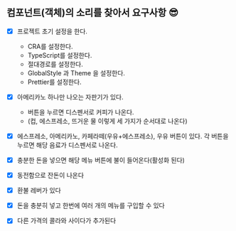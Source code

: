 ## 컴포넌트(객체)의 소리를 찾아서 요구사항 😎

- [x] 프로젝트 초기 설정을 한다.

  - CRA를 설정한다.
  - TypeScript를 설정한다.
  - 절대경로를 설정한다.
  - GlobalStyle 과 Theme 을 설정한다.
  - Prettier를 설정한다.

- [x] 아메리카노 하나만 나오는 자판기가 있다.

  - 버튼을 누르면 디스펜서로 커피가 나온다.
  - (컵, 에스프레소, 뜨거운 물 이렇게 세 가지가 순서대로 나온다)

- [x] 에스프레소, 아메리카노, 카페라떼(우유+에스프레소), 우유 버튼이 있다. 각 버튼을 누르면 해당 음료가 디스펜서로 나온다.

- [x] 충분한 돈을 넣으면 해당 메뉴 버튼에 불이 들어온다(활성화 된다)

- [x] 동전함으로 잔돈이 나온다

- [x] 환불 레버가 있다

- [x] 돈을 충분히 넣고 한번에 여러 개의 메뉴를 구입할 수 있다

- [x] 다른 가격의 콜라와 사이다가 추가된다
